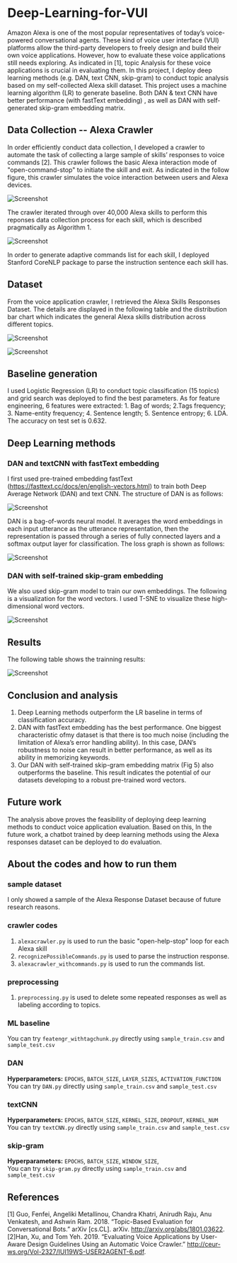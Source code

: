 # Deep-Learning-for-VUI

Amazon Alexa is one of the most popular representatives of today’s voice-powered conversational agents. These kind of voice user interface (VUI) platforms allow the third-party developers to freely design and build their own voice applications. However, how to evaluate these voice applications still needs exploring. As indicated in [1], topic Analysis for these voice applications is crucial in evaluating them. In this project, I deploy deep learning methods (e.g. DAN, text CNN, skip-gram) to conduct topic analysis based on my self-collected Alexa skill dataset. This project uses a machine learning algorithm (LR) to generate baseline. Both DAN & text CNN have better performance (with fastText embedding) , as well as DAN with self-generated skip-gram embedding matrix.

## Data Collection -- Alexa Crawler

In order efficiently conduct data collection, I developed a crawler to automate the task of collecting a large sample of skills’ responses to voice commands [2]. This crawler follows the basic Alexa interaction mode of "open-command-stop" to initiate the skill and exit. As indicated in the follow figure, this crawler simulates the voice interaction between users and Alexa devices.

![Screenshot](figures/crawler.jpeg)

The crawler iterated through over 40,000 Alexa skills to perform this reponses data collection process for each skill, which is described pragmatically as Algorithm 1. 

![Screenshot](figures/algorithm.jpeg)

In order to generate adaptive commands list for each skill, I deployed Stanford CoreNLP package to parse the instruction sentence each skill has.

## Dataset

From the voice application crawler, I retrieved the Alexa Skills Responses Dataset. The details are displayed in the following table and the distribution bar chart which indicates the general Alexa skills distribution across different topics.

![Screenshot](figures/dataset.jpeg)

![Screenshot](figures/distribution.jpeg)

## Baseline generation

I used Logistic Regression (LR) to conduct topic classification (15 topics) and grid search was deployed to find the best parameters. As for feature engineering, 6 features were extracted: 1. Bag of words; 2.Tags frequency; 3. Name-entity frequency; 4. Sentence length; 5. Sentence entropy; 6. LDA. The accuracy on test set is 0.632.

## Deep Learning methods

### DAN and textCNN with fastText embedding

I first used pre-trained embedding fastText (https://fasttext.cc/docs/en/english-vectors.html) to train both Deep Average Network (DAN) and text CNN. The structure of DAN is as follows:

![Screenshot](figures/DAN.jpeg)

DAN is a bag-of-words neural model. It averages the word embeddings in each input utterance as the utterance representation, then the representation is passed through a series of fully connected layers and a softmax output layer for classification. The loss graph is shown as follows:

![Screenshot](figures/DANresults.jpeg)

### DAN with self-trained skip-gram embedding

We also used skip-gram model to train our own embeddings. The following is a visualization for the word vectors. I used T-SNE to visualize these high-dimensional word vectors.

![Screenshot](figures/culster.png)


## Results

The following table shows the trainning results:

![Screenshot](figures/results.jpeg)


## Conclusion and analysis

1. Deep Learning methods outperform the LR baseline in terms of classification accuracy. 
2. DAN with fastText embedding has the best performance. One biggest characteristic ofmy dataset is that there is too much noise (including the limitation of Alexa’s error handling ability). In this case, DAN’s robustness to noise can result in better performance, as well as its ability in memorizing keywords. 
3. Our DAN with self-trained skip-gram embedding matrix (Fig 5)  also outperforms the baseline. This result indicates the potential of our datasets developing to a robust pre-trained word vectors. 

## Future work

The analysis above proves the feasibility of deploying deep learning methods to conduct voice application evaluation. Based on this, In the future work, a chatbot trained by deep learning methods using the Alexa responses dataset can be deployed to do evaluation.

## About the codes and how to run them

### sample dataset 
I only showed a sample of the Alexa Response Dataset because of future research reasons.

### crawler codes
1. ```alexacrawler.py``` is used to run the basic "open-help-stop" loop for each Alexa skill
2. ```recognizePossibleCommands.py``` is used to parse the instruction response.
3. ```alexacrawler_withcommands.py``` is used to run the commands list.

### preprocessing
1. ```preprocessing.py``` is used to delete some repeated responses as well as labeling according to topics.

### ML baseline
You can try ```featengr_withtagchunk.py``` directly using ```sample_train.csv``` and ```sample_test.csv```

### DAN

<b>Hyperparameters:</b>
```EPOCHS```, ```BATCH_SIZE```, ```LAYER_SIZES```,  ```ACTIVATION_FUNCTION```
You can try ```DAN.py``` directly using ```sample_train.csv``` and ```sample_test.csv```

### textCNN
<b>Hyperparameters:</b>
```EPOCHS```, ```BATCH_SIZE```, ```KERNEL_SIZE```,  ```DROPOUT```, ```KERNEL_NUM```
You can try ```textCNN.py``` directly using ```sample_train.csv``` and ```sample_test.csv```

### skip-gram
<b>Hyperparameters:</b>
```EPOCHS```, ```BATCH_SIZE```, ```WINDOW_SIZE```,  
You can try ```skip-gram.py``` directly using ```sample_train.csv``` and ```sample_test.csv```


## References
[1] Guo, Fenfei, Angeliki Metallinou, Chandra Khatri, Anirudh Raju, Anu Venkatesh, and Ashwin Ram. 2018. “Topic-Based Evaluation for Conversational Bots.” arXiv [cs.CL]. arXiv. http://arxiv.org/abs/1801.03622.
[2]Han, Xu, and Tom Yeh. 2019. “Evaluating Voice Applications by User-Aware Design Guidelines Using an Automatic Voice Crawler.” http://ceur-ws.org/Vol-2327/IUI19WS-USER2AGENT-6.pdf.



